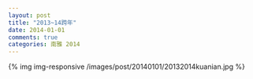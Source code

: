 ```yaml
---
layout: post
title: "2013~14跨年"
date: 2014-01-01
comments: true
categories: 南雅 2014
---
```

{% img img-responsive /images/post/20140101/20132014kuanian.jpg %}<!--more-->